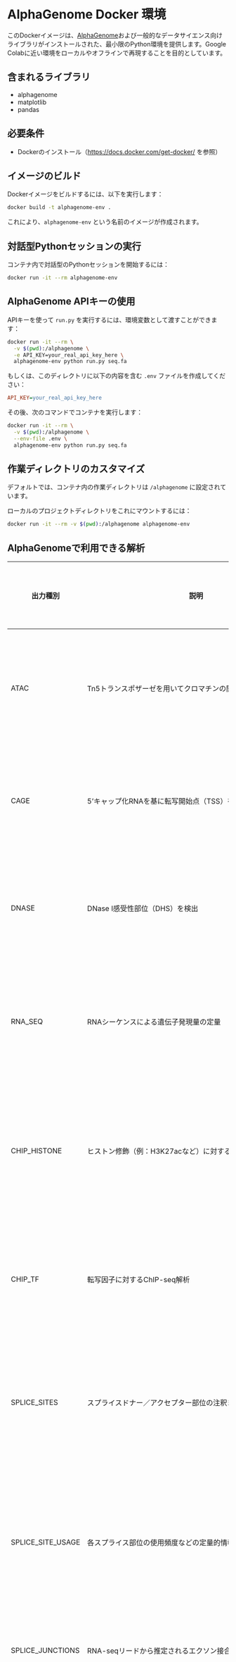 # AlphaGenome Docker 環境

このDockerイメージは、[AlphaGenome](https://github.com/google-deepmind/alphagenome?tab=readme-ov-file)および一般的なデータサイエンス向けライブラリがインストールされた、最小限のPython環境を提供します。Google Colabに近い環境をローカルやオフラインで再現することを目的としています。

## 含まれるライブラリ

- alphagenome
- matplotlib
- pandas

## 必要条件

- Dockerのインストール（https://docs.docker.com/get-docker/ を参照）

## イメージのビルド

Dockerイメージをビルドするには、以下を実行します：

```bash
docker build -t alphagenome-env .
```

これにより、`alphagenome-env` という名前のイメージが作成されます。

## 対話型Pythonセッションの実行

コンテナ内で対話型のPythonセッションを開始するには：

```bash
docker run -it --rm alphagenome-env
```

## AlphaGenome APIキーの使用

APIキーを使って `run.py` を実行するには、環境変数として渡すことができます：

```bash
docker run -it --rm \
  -v $(pwd):/alphagenome \
  -e API_KEY=your_real_api_key_here \
  alphagenome-env python run.py seq.fa
```

もしくは、このディレクトリに以下の内容を含む `.env` ファイルを作成してください：

```ini
API_KEY=your_real_api_key_here
```

その後、次のコマンドでコンテナを実行します：

```bash
docker run -it --rm \
  -v $(pwd):/alphagenome \
  --env-file .env \
  alphagenome-env python run.py seq.fa
```

## 作業ディレクトリのカスタマイズ

デフォルトでは、コンテナ内の作業ディレクトリは `/alphagenome` に設定されています。

ローカルのプロジェクトディレクトリをこれにマウントするには：

```bash
docker run -it --rm -v $(pwd):/alphagenome alphagenome-env
```

## AlphaGenomeで利用できる解析

| 出力種別              | 説明　　　　　　　　　　　　　　　　　　　　　　　　　　　　　　                 | 対象とするデータ・解釈                                               |
|------------------------|--------------------------------------------------------------------------------|---------------------------------------------------------------------|
| ATAC                   | Tn5トランスポザーゼを用いてクロマチンの開いた領域を検出                          | オープンクロマチン領域、調節活性の指標                              |
| CAGE                   | 5’キャップ化RNAを基に転写開始点（TSS）を特定                                     | プロモーター活性、正確なTSSの位置                                   |
| DNASE                  | DNase I感受性部位（DHS）を検出                                                  | エンハンサーやプロモーターなどの制御領域                             |
| RNA_SEQ                | RNAシーケンスによる遺伝子発現量の定量                                           | 発現量の推定、スプライシングパターンの解析                          |
| CHIP_HISTONE           | ヒストン修飾（例：H3K27acなど）に対するChIP-seq解析                             | 活性なエピジェネティックマーク、クロマチン状態の評価                |
| CHIP_TF                | 転写因子に対するChIP-seq解析                                                    | TF結合部位の特定、調節ネットワークの構築                            |
| SPLICE_SITES           | スプライスドナー／アクセプター部位の注釈または予測                             | エクソン-イントロン境界、スプライスシグナル                          |
| SPLICE_SITE_USAGE      | 各スプライス部位の使用頻度などの定量的情報                                     | スプライシングの動態、アイソフォームの切り替えの解析                |
| SPLICE_JUNCTIONS       | RNA-seqリードから推定されるエクソン接合部                                        | 代替スプライシングの検出                                            |
| CONTACT_MAPS           | Hi-CやMicro-Cなどによるクロマチン相互作用データ                                 | 3次元ゲノム構造、エンハンサー・プロモーターのループ解析             |
| PROCAP                 | 精密なrun-on法による転写開始点の高解像度検出                                   | 活性なTSSの検出、エンハンサーの転写活性評価                         |


## オプション：JupyterLabの使用

Pythonシェルの代わりにJupyterLabを起動するには、Dockerfile内のCMDを変更するか、以下のように上書きします：

```bash
docker run -it --rm -p 8888:8888 alphagenome-env jupyter lab --ip=0.0.0.0 --allow-root --no-browser
```

その後、ブラウザで http://localhost:8888 にアクセスしてください。

## ライセンス

このプロジェクトはMITライセンスの下で提供されています。詳細は LICENSE ファイルをご覧ください。
